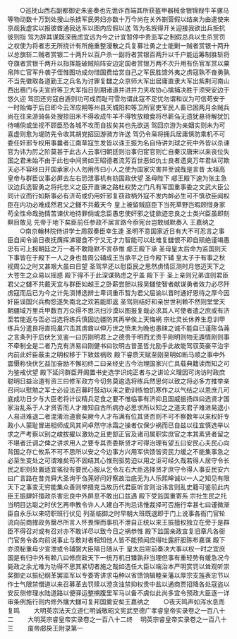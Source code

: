 <!-- { "loadSidebar": true } -->
　　○巡抚山西右副都御史朱鉴奏也先诡诈百端其所获盔甲器械金银锦叚牛羊骡马等物动数十万到处搜山杀掳军民男妇亦数十万今尚在关外劄营假以结亲为由遣使来京觇我虚实以报彼酋通我达军以图内应假以送  驾为名觊得开关迎接我欲出兵拒抗彼则指  驾为辞其谋既深我虑宜远为今之计宜暂停中贵监军之制假总兵以生杀赏罚之权使为将者志无所挠计有所施重整漫散之兵复募壮勇之士能剿一贼者赏银十两升以总旗斩二贼者赏银二十两升以百户杀一副将者赏银百两升以千户能运筹制胜斩将夺旗者赏银千两升以指挥能破贼陷阵安边定国者赏银万两不次升用有伤官军赏以粟帛阵亡官军升袭子侄惟图功成勿惜国费给赏自己之军民胜馈外夷之虏寇孰不奋勇孰不当先徵取各道勤王之兵名为讨罪复讎之众京师大军出居庸直隶大军出紫荆河南山西出鴈门与夫宣府等卫大军指日刻期诸道并进并力夹攻协心擒捕决胜于须臾安边于悠久迎  驾回还穷寇自遁则功可成而耻可雪勿谓此寇不足忧勿谓和议为可信苟安于一时贻悔于后日即今云浑应朔等州县天城阳和等卫所官吏军民人畜已困两月余贼兵尚在往来游骑各处搜掠田禾不得收成牛羊不得牧放粮食将尽薪刍无遗犹悬待解犹饥待哺倘或坐视不顾臣恐各城不攻而自拔矣其也先欲送  驾回京游为亲姻实则未为可喜虚则愈为堤防先令收其胡党招回游骑方许送  驾仍令枭将拥兵居庸慎防乘机不可委任奸邪专权用事曩者江南草寇生发皆以诛王振为名自侍讲刘球之死中外皆以杀谏官为讳为厉之阶莫甚于此古人云事归朝廷则治事归宦官则亡自秦汉唐宋以来丧位失国之君未始不由于此也中间贤如王昭德者流芳百世恶如仇士良者遗臭万年君纵可欺天必不容经曰开国承家小人勿用传曰小人之使为国家灾害并至诚哉是言昔  太祖高皇帝与群臣议事必屏去左右恐泄事机有妨国政伏望  圣母陛下  郕王殿下速为张主急议边兵选智勇之将托忠义之臣开直谏之路杜权势之门凡有军国重事委之文武大臣公同计议而行如斯事必有济苟或仍用奸邪复窃政柄外寇不发内衅必生可不慎欤臣闻权臣在内功必难成然君父之讎不共戴天今  皇上被留贼庭臣下当死草野岂暇顾惜身家苟全性命哉驰情苦谏伏地待罪倘或念臣愚忠使奸邪之徒歛迹忠良之士类兴臣虽即刻瞑目敢见  先帝于地下矣臣前任参政不居言路今忝宪台岂敢缄默奏入  王嘉纳之
　　○南京翰林院侍讲学士周叙奏臣幸生逢  圣明不意国家近日有大不可忍言之事臣自闻令谕日夜抚膺挥涕寝食不宁又无才力智能可以赴难复讎恨不即自殒绝谨竭愚忠有可上报朝廷之万一者不敢隐默不言恭惟  郕王殿下承  圣母皇太后命为监国则天下事皆在于殿下一人之身也昔周公辅成王当承平之日今殿下辅  皇太子于有事之秋视周公之时又甚艰大虽曰日望  圣驾早还以慰臣民之思然虏情叵测时月悠迈天下之大苍生之众易以摇惑  殿下得不于此深谋熟虑之乎盖  殿下于  圣上亲则兄弟谊则君臣君父之讎不共戴天宜与群臣如越王之卧薪尝胆以报吴讎使智者献谋勇者效力必尽歼虏寇而后已为今之计先湏博选辨士卑词重币暂为君父屈谕以昔时通好恩待之厚今因奸臣误国兴兵构怨遂失南北之欢若能即返  圣驾则结好和亲世世利赖不然则堂堂天朝疆域万里兵甲数百万众得不思汛扫沙漠以图报复哉必求其人可使者遣之庶或有济至若能返与否必当选将练兵慎固边疆防其再举俟上天悔祸  宗社灵长休养生息训甲练兵分遣良将直捣巢穴击其虏酋以伸万世之愤未为晚也愚昧之诚不能自已谨陈刍荛之言条列于后伏乞览鉴一曰厉刚明君上之德贵于明而尤贵乎刚明则物无遁情刚则事不牵制全是二者乃克有济易曰刚健书曰钦明古昔圣哲允励乎此故能驾驭英豪平治宇内前此奸臣蔽主之明权移于下致兹祸败  殿下睿质天赋至刚至明如断马顺之事中外震慑称快伏乞益加奋励不懈初终二曰亲经史古今治理国家兴亡具载典籍读而知之可为鉴戒伏望  殿下延问群臣开阁置书史选学识纯正者与之讲论义理因可询访时政庶聪明日益治道有资三曰修军政方今切务莫逾选将练兵然思何以致之将必多方推举亲召问以慰勉之军士必设法召募时鼓动以来之勤训练恤饥寒作之以气结之以恩庶几可底成功日夕与大臣老将计议精兵足食之要不惟临事有济抑且国威振扬四曰选贤才国家治乱系于人才贤否而人才难知自古所病亦必思求所以知之之道夫君子难进易退小人易进难退二者混淆治道衰矣厥今人才布满有位其贤否则不可不察数年以来权奸专政小人蒙耻冒进相师成风其间卓然守冰霜之操者仅保少祸而已自兹以往宜慎选举以求之严考察以别之峻拔擢以激劝之且吏部正官及诸司属职实庶官之本其素贤者留之不堪者迁调之俾之讲求用人之要专其责委斯贤才可得治理有望五曰安民心夫民心向背国之存亡攸系不可不思所以安之今边事方兴用军供馈皆资民力缓之不能集事急之必至生变处之可谓难矣苟不固结其心惟刑驱势迫以用之讵可经久哉若得人居守令长民之职则处置适宜徭役有要民心服从乞令左右大臣选择贤才庶守令得人事妥民安六曰广言路在昔尧舜大圣询于刍荛好问好察故治底无为人乐熙皞诚以一人之知见有限天下之事变无穷能集众善则举措克当故历代君臣听言则治讳言则乱史籍可鉴前此内臣王振肆奸擅政杀害忠良中外屏息不敢出口兹遇  殿下受监国重寄系  宗社生民之托当明目达聪之时伏乞再申教令许人人建白不拘忌讳惟裁择可否施行幸甚七曰谨微渐臣自永乐以来叨职班行伏见  列圣临御之时早朝大班既退即于门上说事各衙门官轮流向前商搉政务罄尽所言人怀畏惮而事机不泄自正统以来王振擅权独立在旁于是群臣不得召对或有召对亦不敢详尽以致今日之祸恭惟  殿下监国亲政宜复旧章凡各衙门官务令各向前说事止与敷对者相知他人皆不能预闻庶得吐露肝胆陈布嘉谋  殿下亦须秘重毋少宣泄或令辅弼大臣隔日随从于  皇太后帘前奏决大事以权一时之宜庶国是有归中外有赖八曰修庶政天下一统万机日臻孰非当理但事有重轻势有缓急况今毙政之余尤难为功得不思其紧切者施之哉如选任大臣以端治本严明赏罚以耸观听崇奖御史以振纪纲革罢监军以专委寄讲求屯种以省馈饷辑睦亲藩以厚宗支旌表忠节以作士气限禁僧道以来召募革去罚赎以澄贪浊禁抑权贵中盐以通商贾招降各处寇盗以安反侧修理水陆道路以便驿运整搠腹里军马以备不虞似此尚多宜令预政大臣逐一详审条例施行则内修外攘大讎可复邦国奠安矣王嘉纳之
　　○夜天鸣声如泻水息而复鸣
　　大明英宗法天立道仁明诚敬昭文宪武至德广孝睿皇帝实录卷之一百八十二
　　大明英宗睿皇帝实录卷之一百八十二终
　明英宗睿皇帝实录卷之一百八十三
　　废帝郕戾王附录第一

